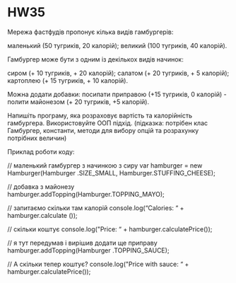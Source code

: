 # HW35
Мережа фастфудів пропонує кілька видів гамбургерів:

маленький (50 тугриків, 20 калорій);
великий (100 тугриків, 40 калорій).

Гамбургер може бути з одним із декількох видів начинок:

сиром (+ 10 тугриків, + 20 калорій);
салатом (+ 20 тугриків, + 5 калорій);
картоплею (+ 15 тугриків, + 10 калорій).

Можна додати добавки:
посипати приправою (+15 тугриків, 0 калорій) -
полити майонезом (+ 20 тугриків, +5 калорій).


Напишіть програму, яка розраховує вартість та калорійність гамбургера. Використовуйте ООП підхід.
(підказка: потрібен клас Гамбургер, константи, методи для вибору опцій та розрахунку потрібних величин)



Приклад роботи коду:



// маленький гамбургер з начинкою з сиру
var hamburger = new Hamburger(Hamburger .SIZE_SMALL, Hamburger.STUFFING_CHEESE);

// добавка з майонезу
hamburger.addTopping(Hamburger.TOPPING_MAYO);

// запитаємо скільки там калорій
console.log(“Calories: “ + hamburger.calculate ());

// скільки коштує
console.log("Price: “ + hamburger.calculatePrice());

// я тут передумав і вирішив додати ще приправу
hamburger.addTopping(Hamburger .TOPPING_SAUCE);

// А скільки тепер коштує?
console.log("Price with sauce: “ + hamburger.calculatePrice());
